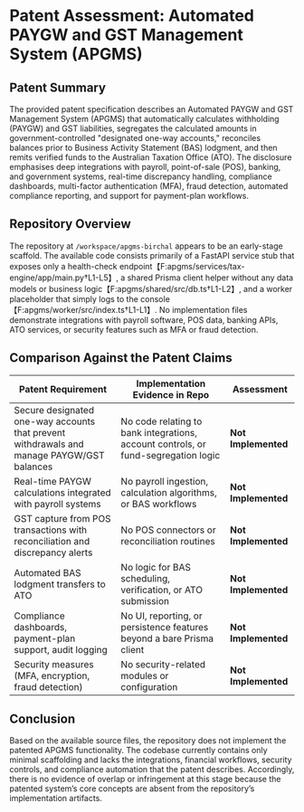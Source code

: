 # Patent Assessment: Automated PAYGW and GST Management System (APGMS)

## Patent Summary
The provided patent specification describes an Automated PAYGW and GST Management System (APGMS) that automatically calculates withholding (PAYGW) and GST liabilities, segregates the calculated amounts in government-controlled "designated one-way accounts," reconciles balances prior to Business Activity Statement (BAS) lodgment, and then remits verified funds to the Australian Taxation Office (ATO). The disclosure emphasises deep integrations with payroll, point-of-sale (POS), banking, and government systems, real-time discrepancy handling, compliance dashboards, multi-factor authentication (MFA), fraud detection, automated compliance reporting, and support for payment-plan workflows.

## Repository Overview
The repository at `/workspace/apgms-birchal` appears to be an early-stage scaffold. The available code consists primarily of a FastAPI service stub that exposes only a health-check endpoint【F:apgms/services/tax-engine/app/main.py†L1-L5】, a shared Prisma client helper without any data models or business logic【F:apgms/shared/src/db.ts†L1-L2】, and a worker placeholder that simply logs to the console【F:apgms/worker/src/index.ts†L1-L1】. No implementation files demonstrate integrations with payroll software, POS data, banking APIs, ATO services, or security features such as MFA or fraud detection.

## Comparison Against the Patent Claims
| Patent Requirement | Implementation Evidence in Repo | Assessment |
| --- | --- | --- |
| Secure designated one-way accounts that prevent withdrawals and manage PAYGW/GST balances | No code relating to bank integrations, account controls, or fund-segregation logic | **Not Implemented** |
| Real-time PAYGW calculations integrated with payroll systems | No payroll ingestion, calculation algorithms, or BAS workflows | **Not Implemented** |
| GST capture from POS transactions with reconciliation and discrepancy alerts | No POS connectors or reconciliation routines | **Not Implemented** |
| Automated BAS lodgment transfers to ATO | No logic for BAS scheduling, verification, or ATO submission | **Not Implemented** |
| Compliance dashboards, payment-plan support, audit logging | No UI, reporting, or persistence features beyond a bare Prisma client | **Not Implemented** |
| Security measures (MFA, encryption, fraud detection) | No security-related modules or configuration | **Not Implemented** |

## Conclusion
Based on the available source files, the repository does not implement the patented APGMS functionality. The codebase currently contains only minimal scaffolding and lacks the integrations, financial workflows, security controls, and compliance automation that the patent describes. Accordingly, there is no evidence of overlap or infringement at this stage because the patented system’s core concepts are absent from the repository’s implementation artifacts.
